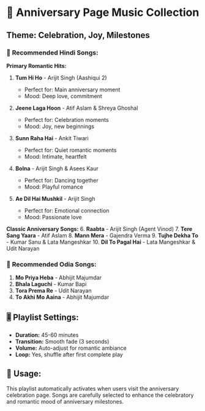 # 🎉 Anniversary Page Music Collection

## Theme: Celebration, Joy, Milestones

### 🎤 **Recommended Hindi Songs:**

**Primary Romantic Hits:**
1. **Tum Hi Ho** - Arijit Singh (Aashiqui 2)
   - Perfect for: Main anniversary moment
   - Mood: Deep love, commitment

2. **Jeene Laga Hoon** - Atif Aslam & Shreya Ghoshal
   - Perfect for: Celebration moments
   - Mood: Joy, new beginnings

3. **Sunn Raha Hai** - Ankit Tiwari
   - Perfect for: Quiet romantic moments
   - Mood: Intimate, heartfelt

4. **Bolna** - Arijit Singh & Asees Kaur
   - Perfect for: Dancing together
   - Mood: Playful romance

5. **Ae Dil Hai Mushkil** - Arijit Singh
   - Perfect for: Emotional connection
   - Mood: Passionate love

**Classic Anniversary Songs:**
6. **Raabta** - Arijit Singh (Agent Vinod)
7. **Tere Sang Yaara** - Atif Aslam
8. **Mann Mera** - Gajendra Verma
9. **Tujhe Dekha To** - Kumar Sanu & Lata Mangeshkar
10. **Dil To Pagal Hai** - Lata Mangeshkar & Udit Narayan

### 🎵 **Recommended Odia Songs:**
1. **Mo Priya Heba** - Abhijit Majumdar
2. **Bhala Laguchi** - Kumar Bapi
3. **Tora Prema Re** - Udit Narayan
4. **To Akhi Mo Aaina** - Abhijit Majumdar

## 🎚️ **Playlist Settings:**
- **Duration:** 45-60 minutes
- **Transition:** Smooth fade (3 seconds)
- **Volume:** Auto-adjust for romantic ambiance
- **Loop:** Yes, shuffle after first complete play

## 📱 **Usage:**
This playlist automatically activates when users visit the anniversary celebration page. Songs are carefully selected to enhance the celebratory and romantic mood of anniversary milestones.
